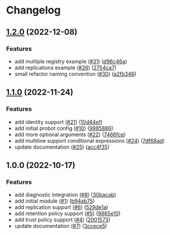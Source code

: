 # Changelog

## [1.2.0](https://github.com/aztfmods/module-azurerm-acr/compare/v1.1.0...v1.2.0) (2022-12-08)


### Features

* add multiple registry example ([#31](https://github.com/aztfmods/module-azurerm-acr/issues/31)) ([d96c46a](https://github.com/aztfmods/module-azurerm-acr/commit/d96c46af94085a786c6bec740cd8c136d4fc7899))
* add replications example ([#26](https://github.com/aztfmods/module-azurerm-acr/issues/26)) ([2754ca7](https://github.com/aztfmods/module-azurerm-acr/commit/2754ca7fdee9a9e3addd5a89ba8622c3337b637a))
* small refactor naming convention ([#30](https://github.com/aztfmods/module-azurerm-acr/issues/30)) ([a2fb346](https://github.com/aztfmods/module-azurerm-acr/commit/a2fb3460655c3e20cf2397c53e2b37e25b0dceea))

## [1.1.0](https://github.com/aztfmods/module-azurerm-acr/compare/v1.0.0...v1.1.0) (2022-11-24)


### Features

* add identity support ([#21](https://github.com/aztfmods/module-azurerm-acr/issues/21)) ([10d44ef](https://github.com/aztfmods/module-azurerm-acr/commit/10d44ef970931605cb9fce1b3aeb6d3b86a46f8a))
* add initial probot config ([#10](https://github.com/aztfmods/module-azurerm-acr/issues/10)) ([9985886](https://github.com/aztfmods/module-azurerm-acr/commit/9985886de9ffc79c59cc09bb4e9c6800b17c862a))
* add more optional arguments ([#22](https://github.com/aztfmods/module-azurerm-acr/issues/22)) ([7466fce](https://github.com/aztfmods/module-azurerm-acr/commit/7466fcecb3fbf24bc94a758f8f74b708951d800a))
* add multiline support conditional expressions ([#24](https://github.com/aztfmods/module-azurerm-acr/issues/24)) ([7df68ad](https://github.com/aztfmods/module-azurerm-acr/commit/7df68ad86685244393b760625fe82f3a6920f4f9))
* update documentation ([#25](https://github.com/aztfmods/module-azurerm-acr/issues/25)) ([acc4f35](https://github.com/aztfmods/module-azurerm-acr/commit/acc4f359cf3cc09f751f89945b456007c7c1d8ec))

## 1.0.0 (2022-10-17)


### Features

* add diagnostic integration ([#8](https://github.com/aztfmods/module-azurerm-acr/issues/8)) ([30bacab](https://github.com/aztfmods/module-azurerm-acr/commit/30bacab04a8ca02597d101412c693290f6510afa))
* add initial module ([#1](https://github.com/aztfmods/module-azurerm-acr/issues/1)) ([b94ab75](https://github.com/aztfmods/module-azurerm-acr/commit/b94ab75f9c8d05a49b116c0c82b16822b0e04a8b))
* add replication support ([#6](https://github.com/aztfmods/module-azurerm-acr/issues/6)) ([529de1a](https://github.com/aztfmods/module-azurerm-acr/commit/529de1a377f26c890198bf6fb2d045bfd04384ff))
* add retention policy support ([#5](https://github.com/aztfmods/module-azurerm-acr/issues/5)) ([9865e10](https://github.com/aztfmods/module-azurerm-acr/commit/9865e10754ac7f4d3bd64340575ca08ebe0f7c2e))
* add trust policy support ([#4](https://github.com/aztfmods/module-azurerm-acr/issues/4)) ([2001573](https://github.com/aztfmods/module-azurerm-acr/commit/20015730fc4d1f01dbc5d3224c2ce381910b8f11))
* update documentation ([#7](https://github.com/aztfmods/module-azurerm-acr/issues/7)) ([3ccece5](https://github.com/aztfmods/module-azurerm-acr/commit/3ccece54575dadffc8ba956500106fd9b4ec4427))
